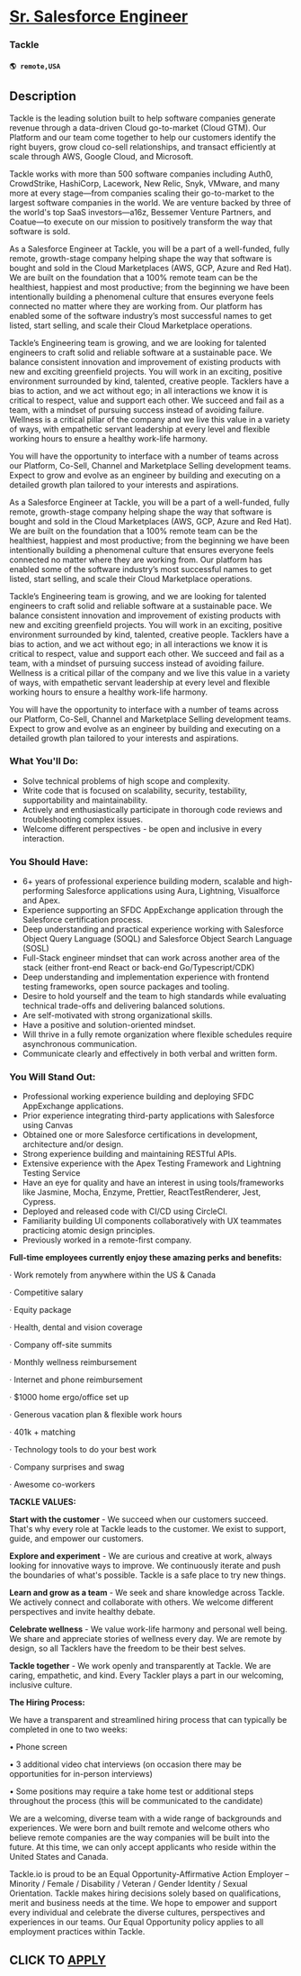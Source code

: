 # [Sr. Salesforce Engineer](https://www.remotewlb.com/apply/sr-salesforce-engineer)  
### Tackle  
#### `🌎 remote,USA`  

## Description

Tackle is the leading solution built to help software companies generate revenue through a data-driven Cloud go-to-market (Cloud GTM). Our Platform and our team come together to help our customers identify the right buyers, grow cloud co-sell relationships, and transact efficiently at scale through AWS, Google Cloud, and Microsoft.

  

Tackle works with more than 500 software companies including Auth0, CrowdStrike, HashiCorp, Lacework, New Relic, Snyk, VMware, and many more at every stage—from companies scaling their go-to-market to the largest software companies in the world. We are venture backed by three of the world's top SaaS investors—a16z, Bessemer Venture Partners, and Coatue—to execute on our mission to positively transform the way that software is sold.

  

As a Salesforce Engineer at Tackle, you will be a part of a well-funded, fully remote, growth-stage company helping shape the way that software is bought and sold in the Cloud Marketplaces (AWS, GCP, Azure and Red Hat). We are built on the foundation that a 100% remote team can be the healthiest, happiest and most productive; from the beginning we have been intentionally building a phenomenal culture that ensures everyone feels connected no matter where they are working from. Our platform has enabled some of the software industry’s most successful names to get listed, start selling, and scale their Cloud Marketplace operations.

  

Tackle’s Engineering team is growing, and we are looking for talented engineers to craft solid and reliable software at a sustainable pace. We balance consistent innovation and improvement of existing products with new and exciting greenfield projects. You will work in an exciting, positive environment surrounded by kind, talented, creative people. Tacklers have a bias to action, and we act without ego; in all interactions we know it is critical to respect, value and support each other. We succeed and fail as a team, with a mindset of pursuing success instead of avoiding failure. Wellness is a critical pillar of the company and we live this value in a variety of ways, with empathetic servant leadership at every level and flexible working hours to ensure a healthy work-life harmony.

  

You will have the opportunity to interface with a number of teams across our Platform, Co-Sell, Channel and Marketplace Selling development teams. Expect to grow and evolve as an engineer by building and executing on a detailed growth plan tailored to your interests and aspirations.

  

  

As a Salesforce Engineer at Tackle, you will be a part of a well-funded, fully remote, growth-stage company helping shape the way that software is bought and sold in the Cloud Marketplaces (AWS, GCP, Azure and Red Hat). We are built on the foundation that a 100% remote team can be the healthiest, happiest and most productive; from the beginning we have been intentionally building a phenomenal culture that ensures everyone feels connected no matter where they are working from. Our platform has enabled some of the software industry’s most successful names to get listed, start selling, and scale their Cloud Marketplace operations.

  

Tackle’s Engineering team is growing, and we are looking for talented engineers to craft solid and reliable software at a sustainable pace. We balance consistent innovation and improvement of existing products with new and exciting greenfield projects. You will work in an exciting, positive environment surrounded by kind, talented, creative people. Tacklers have a bias to action, and we act without ego; in all interactions we know it is critical to respect, value and support each other. We succeed and fail as a team, with a mindset of pursuing success instead of avoiding failure. Wellness is a critical pillar of the company and we live this value in a variety of ways, with empathetic servant leadership at every level and flexible working hours to ensure a healthy work-life harmony.

  

You will have the opportunity to interface with a number of teams across our Platform, Co-Sell, Channel and Marketplace Selling development teams. Expect to grow and evolve as an engineer by building and executing on a detailed growth plan tailored to your interests and aspirations.

  

  

### What You'll Do:

* Solve technical problems of high scope and complexity.
* Write code that is focused on scalability, security, testability, supportability and maintainability.
* Actively and enthusiastically participate in thorough code reviews and troubleshooting complex issues.
* Welcome different perspectives - be open and inclusive in every interaction.

  

  

### You Should Have:

* 6+ years of professional experience building modern, scalable and high-performing Salesforce applications using Aura, Lightning, Visualforce and Apex.
* Experience supporting an SFDC AppExchange application through the Salesforce certification process.
* Deep understanding and practical experience working with Salesforce Object Query Language (SOQL) and Salesforce Object Search Language (SOSL)
* Full-Stack engineer mindset that can work across another area of the stack (either front-end React or back-end Go/Typescript/CDK)
* Deep understanding and implementation experience with frontend testing frameworks, open source packages and tooling.
* Desire to hold yourself and the team to high standards while evaluating technical trade-offs and delivering balanced solutions.
* Are self-motivated with strong organizational skills.
* Have a positive and solution-oriented mindset.
* Will thrive in a fully remote organization where flexible schedules require asynchronous communication.
* Communicate clearly and effectively in both verbal and written form. 

  

### You Will Stand Out:

* Professional working experience building and deploying SFDC AppExchange applications.
* Prior experience integrating third-party applications with Salesforce using Canvas
* Obtained one or more Salesforce certifications in development, architecture and/or design.
* Strong experience building and maintaining RESTful APIs.
* Extensive experience with the Apex Testing Framework and Lightning Testing Service
* Have an eye for quality and have an interest in using tools/frameworks like Jasmine, Mocha, Enzyme, Prettier, ReactTestRenderer, Jest, Cypress.
* Deployed and released code with CI/CD using CircleCI.
* Familiarity building UI components collaboratively with UX teammates practicing atomic design principles.
* Previously worked in a remote-first company.

  

 **Full-time employees currently enjoy these amazing perks and benefits:**

· Work remotely from anywhere within the US & Canada

· Competitive salary

· Equity package

· Health, dental and vision coverage

· Company off-site summits

· Monthly wellness reimbursement

· Internet and phone reimbursement

· $1000 home ergo/office set up

· Generous vacation plan & flexible work hours

· 401k + matching

· Technology tools to do your best work

· Company surprises and swag

· Awesome co-workers

  

 **TACKLE VALUES:**

  

 **Start with the customer** \- We succeed when our customers succeed. That's why every role at Tackle leads to the customer. We exist to support, guide, and empower our customers.

  

**Explore and experiment** \- We are curious and creative at work, always looking for innovative ways to improve. We continuously iterate and push the boundaries of what's possible. Tackle is a safe place to try new things.

  

**Learn and grow as a team** \- We seek and share knowledge across Tackle. We actively connect and collaborate with others. We welcome different perspectives and invite healthy debate.

  

**Celebrate wellness** \- We value work-life harmony and personal well being. We share and appreciate stories of wellness every day. We are remote by design, so all Tacklers have the freedom to be their best selves.

  

**Tackle together** \- We work openly and transparently at Tackle. We are caring, empathetic, and kind. Every Tackler plays a part in our welcoming, inclusive culture.

  

**The Hiring Process:**

We have a transparent and streamlined hiring process that can typically be completed in one to two weeks:

• Phone screen

• 3 additional video chat interviews (on occasion there may be opportunities for in-person interviews)

• Some positions may require a take home test or additional steps throughout the process (this will be communicated to the candidate)

  

We are a welcoming, diverse team with a wide range of backgrounds and experiences. We were born and built remote and welcome others who believe remote companies are the way companies will be built into the future. At this time, we can only accept applicants who reside within the United States and Canada.

  

Tackle.io is proud to be an Equal Opportunity-Affirmative Action Employer – Minority / Female / Disability / Veteran / Gender Identity / Sexual Orientation. Tackle makes hiring decisions solely based on qualifications, merit and business needs at the time. We hope to empower and support every individual and celebrate the diverse cultures, perspectives and experiences in our teams. Our Equal Opportunity policy applies to all employment practices within Tackle.

  

  
## CLICK TO [APPLY](https://www.remotewlb.com/apply/sr-salesforce-engineer)

